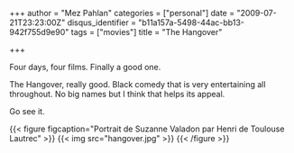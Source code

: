 +++
author = "Mez Pahlan"
categories = ["personal"]
date = "2009-07-21T23:23:00Z"
disqus_identifier = "b11a157a-5498-44ac-bb13-942f755d9e90"
tags = ["movies"]
title = "The Hangover"

+++

Four days, four films. Finally a good one.

<!--more-->

The Hangover, really good. Black comedy that is very entertaining all throughout. No big names but I think that helps
its appeal.

Go see it.

{{< figure figcaption="Portrait de Suzanne Valadon par Henri de Toulouse Lautrec" >}}
    {{< img src="hangover.jpg" >}}
{{< /figure >}}
